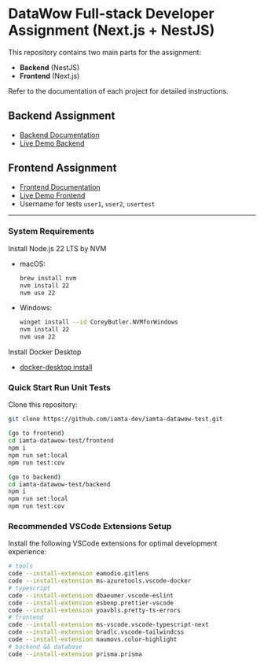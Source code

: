 # DataWow Full-stack Developer Assignment (Next.js + NestJS)

This repository contains two main parts for the assignment:
- **Backend** (NestJS)
- **Frontend** (Next.js)

Refer to the documentation of each project for detailed instructions.

## Backend Assignment
- [Backend Documentation](./backend/README.md)
- [Live Demo Backend](https://iamta-dwtestapi.ddns.net/api-docs)

## Frontend Assignment
- [Frontend Documentation](./frontend/README.md)
- [Live Demo Frontend](https://iamta-datawowtest.ddns.net)
- Username for tests `user1`, `user2`, `usertest`
---

### System Requirements

Install Node.js 22 LTS by NVM
- macOS:  
  ```sh
  brew install nvm
  nvm install 22
  nvm use 22
  ```

- Windows:  
  ```sh
  winget install --id CoreyButler.NVMforWindows
  nvm install 22
  nvm use 22
  ```
Install Docker Desktop
- [docker-desktop install](https://www.docker.com/products/docker-desktop/)

### Quick Start Run Unit Tests
Clone this repository:
```bash
git clone https://github.com/iamta-dev/iamta-datawow-test.git

(go to frontend)
cd iamta-datawow-test/frontend
npm i
npm run set:local
npm run test:cov

(go to backend)
cd iamta-datawow-test/backend
npm i
npm run set:local
npm run test:cov
```

### Recommended VSCode Extensions Setup
Install the following VSCode extensions for optimal development experience:
```sh
# tools
code --install-extension eamodio.gitlens
code --install-extension ms-azuretools.vscode-docker
# typescript
code --install-extension dbaeumer.vscode-eslint
code --install-extension esbenp.prettier-vscode
code --install-extension yoavbls.pretty-ts-errors
# frontend
code --install-extension ms-vscode.vscode-typescript-next
code --install-extension bradlc.vscode-tailwindcss
code --install-extension naumovs.color-highlight
# backend && database
code --install-extension prisma.prisma
```
